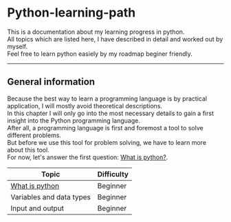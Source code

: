 # Python-learning-path
This is a documentation about my learning progress in python.<br>
All topics which are listed here, I have described in detail and worked out by myself.<br>
Feel free to learn python easiely by my roadmap beginer friendly.<br>

____________________________________________________________________________________________

## General information

Because the best way to learn a programming language is by practical application, I will mostly avoid theoretical descriptions.<br>
In this chapter I will only go into the most necessary details to gain a first insight into the Python programming language.<br>
After all, a programming language is first and foremost a tool to solve different problems.<br>
But before we use this tool for problem solving, we have to learn more about this tool.<br>
For now, let's answer the first question: [What is python?](https://github.com/Olexandr-Andriyenko/Python-learning-path/blob/main/What%20is%20python).


| Topic                                                                                                                | Difficulty    |
| --------------------------|----------------------------------------------------------------------------------------------------------|
| [What is python](https://github.com/Olexandr-Andriyenko/Python-learning-path/blob/main/What%20is%20python)           | Beginner      | 
| Variables and data types                                                                                             | Beginner      |
| Input and output                                                                                                     | Beginner      |
